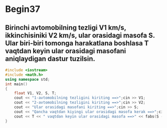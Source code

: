 # Begin37
## Birinchi avtomobilning tezligi V1 km/s, ikkinchisiniki V2 km/s, ular orasidagi masofa S. Ular biri-biri tomonga harakatlana boshlasa T vaqtdan keyin ular orasidagi masofani aniqlaydigan dastur tuzilsin.
```cpp
#include <iostream>
#include <math.h>
using namespace std;
int main()
{
    float V1, V2, S, T;
    cout << "1-avtomobilning tezligini kiriting ==>";cin >> V1;
    cout << "2-avtomobilning tezligini kiriting ==>";cin >> V2;
    cout << "Ular orasidagi masofani kiriting ==>";cin >> S;
    cout << "Qancha vaqtdan kiyingi ular orasidagi masofa kerak ==>";cin >> T;
    cout << T << " vaqtdan keyin ular orasidagi masofa ==>" << fabs(S - T * (V1 + V2));
}
```
